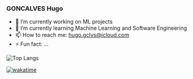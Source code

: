 ### GONCALVES Hugo

- 🔭 I’m currently working on ML projects
- 🌱 I’m currently learning Machine Learning and Software Engineering
- 📫 How to reach me: hugo.gclvs@icloud.com
- ⚡ Fun fact: ...

![Top Langs](https://github-readme-stats-git-masterrstaa-rickstaa.vercel.app/api/top-langs/?username=Hugoreoo)

[![wakatime](https://wakatime.com/badge/user/b5333c34-8057-4742-9022-aa2323b58340/project/b67f4636-fd12-43b0-bde2-3f4a207e9828.svg)](https://wakatime.com/badge/user/b5333c34-8057-4742-9022-aa2323b58340/project/b67f4636-fd12-43b0-bde2-3f4a207e9828)
